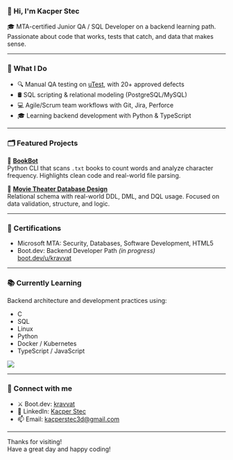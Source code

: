 ### 👋 Hi, I'm Kacper Stec

🎓 MTA-certified Junior QA / SQL Developer on a backend learning path.  
Passionate about code that works, tests that catch, and data that makes sense.

---

### 🔧 What I Do

- 🔍 Manual QA testing on [uTest](https://www.utest.com/), with 20+ approved defects
- 🛢️ SQL scripting & relational modeling (PostgreSQL/MySQL)
- 💻 Agile/Scrum team workflows with Git, Jira, Perforce
- 🎓 Learning backend development with Python & TypeScript

---

### 🗂 Featured Projects

🐍 **[BookBot](https://github.com/kravvat/bookbot)**  
Python CLI that scans `.txt` books to count words and analyze character frequency. Highlights clean code and real-world file parsing.

🐘 **[Movie Theater Database Design](https://github.com/kravvat/movie-theater-database-design)**  
Relational schema with real-world DDL, DML, and DQL usage. Focused on data validation, structure, and logic.

---

### 📜 Certifications

- Microsoft MTA: Security, Databases, Software Development, HTML5  
- Boot.dev: Backend Developer Path *(in progress)*  
  [boot.dev/u/kravvat](https://www.boot.dev/u/kravvat)

---

### 📚 Currently Learning

Backend architecture and development practices using:
- C
- SQL
- Linux
- Python
- Docker / Kubernetes
- TypeScript / JavaScript

<p align="left">
  <img src="https://api.boot.dev/v1/users/public/9a95d883-505f-4dba-a30c-bbeb4235d875/thumbnail" >
</p>

---

### 🔗 Connect with me

- ⚔️ Boot.dev: [kravvat](https://www.boot.dev/u/kravvat)  
- 💼 LinkedIn: [Kacper Stec](https://www.linkedin.com/in/kacper-stec/)  
- 📫 Email: kacperstec3d@gmail.com  

---

Thanks for visiting!  
Have a great day and happy coding!
